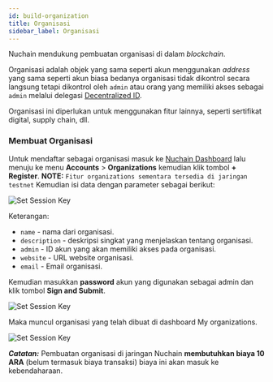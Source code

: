 ```yaml
---
id: build-organization
title: Organisasi
sidebar_label: Organisasi
---
```


Nuchain mendukung pembuatan organisasi di dalam _blockchain_.

Organisasi adalah objek yang sama seperti akun menggunakan _address_ yang sama seperti akun biasa
bedanya organisasi tidak dikontrol secara langsung tetapi dikontrol oleh `admin` atau orang yang
memiliki akses sebagai `admin` melalui delegasi [Decentralized ID](build-did.md).

Organisasi ini diperlukan untuk menggunakan fitur lainnya, seperti sertifikat digital, supply chain,
dll.

### Membuat Organisasi

Untuk mendaftar sebagai organisasi masuk ke [Nuchain Dashboard](https://nuchain.riset.tech)
lalu menuju ke menu **Accounts** > **Organizations** kemudian klik tombol **+
Register**.
**NOTE:** `Fitur organizations sementara tersedia di jaringan testnet`
Kemudian isi data dengan parameter sebagai berikut:

![Set Session Key](https://i.imgur.com/WmVC5CU.png)

Keterangan:
- `name` - nama dari organisasi.
- `description` - deskripsi singkat yang menjelaskan tentang organisasi.
- `admin` - ID akun yang akan memiliki akses pada organisasi.
- `website` - URL website organisasi.
- `email` - Email organisasi.

Kemudian masukkan **password** akun yang digunakan sebagai admin dan klik tombol **Sign and Submit**.

![Set Session Key](https://i.imgur.com/ks7Hyjh.png)

Maka muncul organisasi yang telah dibuat di dashboard My organizations.

![Set Session Key](https://i.imgur.com/PSbwVEP.png)

***Catatan:*** Pembuatan organisasi di jaringan Nuchain **membutuhkan biaya 10 ARA** (belum termasuk biaya transaksi)
biaya ini akan masuk ke kebendaharaan.
